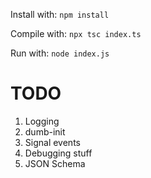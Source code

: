 Install with:
`npm install`

Compile with:
`npx tsc index.ts`

Run with:
`node index.js`

# TODO

1. Logging
2. dumb-init
3. Signal events
4. Debugging stuff
5. JSON Schema
